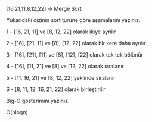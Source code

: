[16,21,11,8,12,22] -> Merge Sort

Yukarıdaki dizinin sort türüne göre aşamalarını yazınız.

1 - [16, 21, 11] ve [8, 12, 22] olarak ikiye ayrılır

2 - [16], [21, 11] ve [8], [12, 22] olarak bir kere daha ayrılır

3 - [16], [21], [11] ve [8], [12], [22] olarak tek tek bölünür

4 - [16], [11, 21] ve [8] ve [12, 22] olarak sıralanır

5 - [11, 16, 21] ve [8, 12, 22] şeklinde sıralanır

6 - [8, 11, 12, 16, 21, 22] olarak birleştirilir

Big-O gösterimini yazınız.

O(nlogn)